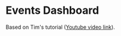 # Events Dashboard
Based on Tim's tutorial ([Youtube video link][yt]).









[yt]: https://www.youtube.com/watch?v=dam0GPOAvVI